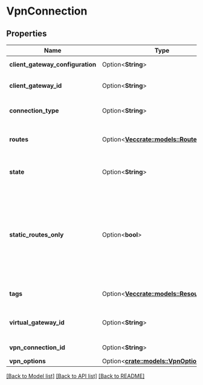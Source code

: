 # VpnConnection

## Properties

Name | Type | Description | Notes
------------ | ------------- | ------------- | -------------
**client_gateway_configuration** | Option<**String**> | Example configuration for the client gateway. | [optional]
**client_gateway_id** | Option<**String**> | The ID of the client gateway used on the client end of the connection. | [optional]
**connection_type** | Option<**String**> | The type of VPN connection (always `ipsec.1`). | [optional]
**routes** | Option<[**Vec<crate::models::RouteLight>**](RouteLight.md)> | Information about one or more static routes associated with the VPN connection, if any. | [optional]
**state** | Option<**String**> | The state of the VPN connection (`pending` \\| `available` \\| `deleting` \\| `deleted`). | [optional]
**static_routes_only** | Option<**bool**> | If false, the VPN connection uses dynamic routing with Border Gateway Protocol (BGP). If true, routing is controlled using static routes. For more information about how to create and delete static routes, see [CreateVpnConnectionRoute](#createvpnconnectionroute) and [DeleteVpnConnectionRoute](#deletevpnconnectionroute). | [optional]
**tags** | Option<[**Vec<crate::models::ResourceTag>**](ResourceTag.md)> | One or more tags associated with the VPN connection. | [optional]
**virtual_gateway_id** | Option<**String**> | The ID of the virtual gateway used on the OUTSCALE end of the connection. | [optional]
**vpn_connection_id** | Option<**String**> | The ID of the VPN connection. | [optional]
**vpn_options** | Option<[**crate::models::VpnOptions**](VpnOptions.md)> |  | [optional]

[[Back to Model list]](../README.md#documentation-for-models) [[Back to API list]](../README.md#documentation-for-api-endpoints) [[Back to README]](../README.md)


